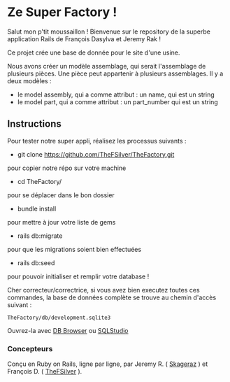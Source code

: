 # Ze Super Factory !


Salut mon p'tit moussaillon !
Bienvenue sur le repository de la superbe application Rails de François Dasylva et Jeremy Rak !

Ce projet crée une base de donnée pour le site d'une usine.

Nous avons créer un modèle assemblage, qui serait l'assemblage de plusieurs pièces. Une pièce peut appartenir à plusieurs assemblages.
Il y a deux modèles :<br>
- le model assembly, qui a comme attribut : un name, qui est un string
- le model part, qui a comme attribut : un part_number qui est un string

## Instructions ##
Pour tester notre super appli, réalisez les processus suivants :
- git clone https://github.com/TheFSilver/TheFactory.git

pour copier notre répo sur votre machine
- cd TheFactory/

pour se déplacer dans le bon dossier
- bundle install

pour mettre à jour votre liste de gems
- rails db:migrate

pour que les migrations soient bien effectuées
- rails db:seed

pour pouvoir initialiser et remplir votre database !

Cher correcteur/correctrice, si vous avez bien executez toutes ces commandes, la base de données complète se trouve au chemin d'accès suivant :

```TheFactory/db/development.sqlite3 ```

Ouvrez-la avec <a href="http://sqlitebrowser.org/">DB Browser</a> ou <a href="http://sqlitestudio.pl/?act=download">SQLStudio</a>

### Concepteurs ###

Conçu en Ruby on Rails, ligne par ligne, par Jeremy R. ( <a href="https://github.com/skageraz">Skageraz</a> ) et François D. ( <a href="https://github.com/TheFSilver">TheFSilver</a> ).
